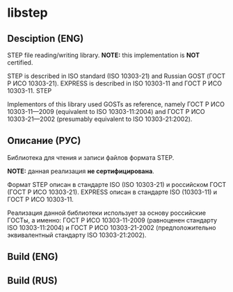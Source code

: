 # libstep

## Desciption (ENG)

STEP file reading/writing library.
**NOTE:** this implementation is **NOT** certified.

STEP is described in ISO standard (ISO 10303-21) and Russian GOST (ГОСТ Р ИСО
10303-21). EXPRESS is described in ISO 10303-11 and ГОСТ Р ИСО 10303-11.
STEP

Implementors of this library used GOSTs as reference, namely ГОСТ Р ИСО
10303-11—2009 (equivalent to ISO 10303-11:2004) and ГОСТ Р ИСО 10303-21—2002
(presumably equivalent to ISO 10303-21:2002).

## Описание (РУС)

Библиотека для чтения и записи файлов формата STEP.

**NOTE:** данная реализация **не сертифицирована**.

Формат STEP описан в стандарте ISO (ISO 10303-21) и российском ГОСТ (ГОСТ Р ИСО 10303-21). EXPRESS описан в стандарте ISO (10303-11) и ГОСТ Р ИСО 10303-11.

Реализация данной библиотеки использует за основу российские ГОСТы, а именно: ГОСТ Р ИСО 10303-11-2009 (равноценен стандарту ISO 10303-11:2004) и ГОСТ Р ИСО 10303-21-2002 (предположительно эквивалентный стандарту ISO 10303-21:2002).

## Build (ENG)

## Build (RUS)

## 
